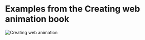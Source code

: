 # Examples from the Creating web animation book

![Creating web animation](https://covers.oreillystatic.com/images/0636920050858/lrg.jpg)
